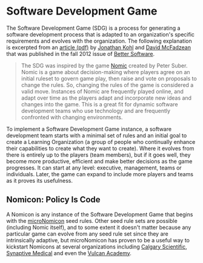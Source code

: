 # Software Development Game

The Software Development Game (SDG) is a process for generating a software development process that is adapted to an organization's specific requirements and evolves with the organization. The following explanation is excerpted from an [article (pdf)](SDG.pdf) by [Jonathan Kohl](http://www.kohl.ca/) and [David McFadzean](https://github.com/macterra) that was published in the fall 2012 issue of [Better Software](https://www.stickyminds.com/resources/magazine-articles).

> The SDG was inspired by the game [Nomic](http://legacy.earlham.edu/~peters/nomic.htm) created by Peter Suber.  Nomic is a game about decision-making where players agree on an initial ruleset to govern game play, then raise and vote on proposals to change the rules.  So, changing the rules of the game is considered a valid move. Instances of Nomic are frequently played online, and adapt over time as the players adapt and incorporate new ideas and changes into the game. This is a great fit for dynamic software development teams who use technology and are frequently confronted with changing environments.

To implement a Software Development Game instance, a software development team starts with a minimal set of rules and an initial goal to create a Learning Organization (a group of people who continually enhance their capabilities to create what they want to create). Where it evolves from there is entirely up to the players (team members), but if it goes well, they become more productive, efficient and make better decisions as the game progresses. It can start at any level: executive, management, teams or individuals. Later, the game can expand to include more players and teams as it proves its usefulness.

## Nomicon: Policy Is Code

A Nomicon is any instance of the Software Development Game that begins with the [microNomicon](microNomicon.md) seed rules.
Other seed rule sets are possible (including Nomic itself), and to some extent it doesn't matter because any particular game can evolve from any seed rule set since they are intrinsically adaptive, but microNomicon has proven to be a useful way to kickstart Nomicons at several organizations including [Calgary Scientific](https://www.calgaryscientific.com/), [Synaptive Medical](https://www.synaptivemedical.com/) and even the [Vulcan Academy](https://www.synaptivemedical.com/).

